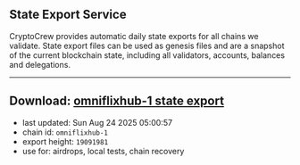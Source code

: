 ## State Export Service
CryptoCrew provides automatic daily state exports for all chains we validate. State export files can be used as genesis files and are a snapshot of the current blockchain state, including all validators, accounts, balances and delegations.

---
**Download: [omniflixhub-1 state export](https://dl-eu2.ccvalidators.com/SERVICE/omniflixhub/omniflixhub-1_export_19091981.json)**
---

- last updated: Sun Aug 24 2025 05:00:57
- chain id: `omniflixhub-1`
- export height: `19091981`
- use for: airdrops, local tests, chain recovery
